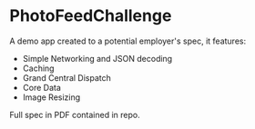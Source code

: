 PhotoFeedChallenge
==================

A demo app created to a potential employer's spec, it features:

- Simple Networking and JSON decoding
- Caching
- Grand Central Dispatch
- Core Data
- Image Resizing

Full spec in PDF contained in repo.
